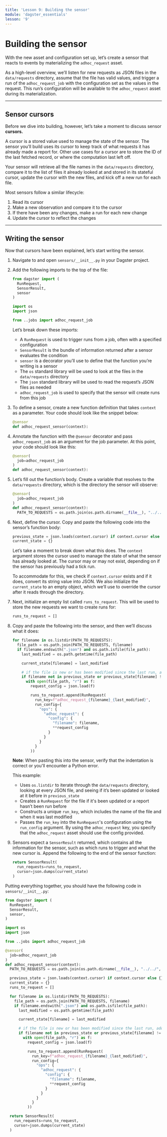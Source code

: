 ```yaml
---
title: 'Lesson 9: Building the sensor'
module: 'dagster_essentials'
lesson: '9'
---
```


# Building the sensor

With the new asset and configuration set up, let’s create a sensor that reacts to events by materializing the `adhoc_request` asset.

As a high-level overview, we’ll listen for new requests as JSON files in the `data/requests` directory, assume that the file has valid values, and trigger a run of the `adhoc_request_job` with the configuration set as the values in the request. This run’s configuration will be available to the `adhoc_request` asset during its materialization.

---

## Sensor cursors

Before we dive into building, however, let’s take a moment to discuss sensor **cursors.**

A cursor is a stored value used to manage the state of the sensor. The sensor you’ll build uses its cursor to keep track of what requests it has already made a report for. Other use cases for a cursor are to store the ID of the last fetched record, or where the computation last left off.

Your sensor will retrieve all the file names in the `data/requests` directory, compare it to the list of files it already looked at and stored in its stateful cursor, update the cursor with the new files, and kick off a new run for each file.

Most sensors follow a similar lifecycle:

1. Read its cursor
2. Make a new observation and compare it to the cursor
3. If there have been any changes, make a run for each new change
4. Update the cursor to reflect the changes

---

## Writing the sensor

Now that cursors have been explained, let’s start writing the sensor.

1. Navigate to and open `sensors/__init__.py` in your Dagster project.

2. Add the following imports to the top of the file:

   ```python
   from dagster import (
     RunRequest,
   	 SensorResult,
     sensor
   )

   import os
   import json

   from ..jobs import adhoc_request_job
   ```

   Let’s break down these imports:

   - A `RunRequest` is used to trigger runs from a job, often with a specified configuration
   - `SensorResult` is the bundle of information returned after a sensor evaluates the condition
   - `sensor` is a decorator you’ll use to define that the function you’re writing is a sensor
   - The `os` standard library will be used to look at the files in the `data/requests` directory
   - The `json` standard library will be used to read the request’s JSON files as needed
   - `adhoc_request_job` is used to specify that the sensor will create runs from this job

3. To define a sensor, create a new function definition that takes `context` as a parameter. Your code should look like the snippet below:

   ```python
   @sensor
   def adhoc_request_sensor(context):
   ```

4. Annotate the function with the `@sensor` decorator and pass `adhoc_request_job` as an argument for the job parameter. At this point, your code should look like this:

   ```python
   @sensor(
     job=adhoc_request_job
   )
   def adhoc_request_sensor(context):
   ```

5. Let’s fill out the function’s body. Create a variable that resolves to the `data/requests` directory, which is the directory the sensor will observe:

   ```python
   @sensor(
     job=adhoc_request_job
   )
   def adhoc_request_sensor(context):
     PATH_TO_REQUESTS = os.path.join(os.path.dirname(__file__), "../../", "data/requests")
   ```

6. Next, define the cursor. Copy and paste the following code into the sensor’s function body:

   ```python
   previous_state = json.loads(context.cursor) if context.cursor else {}
   current_state = {}
   ```

   Let’s take a moment to break down what this does. The `context` argument stores the cursor used to manage the state of what the sensor has already looked at. The cursor may or may not exist, depending on if the sensor has previously had a tick run.

   To accommodate for this, we check if `context.cursor` exists and if it does, convert its string value into JSON. We also initialize the `current_state` to an empty object, which we’ll use to override the cursor after it reads through the directory.

7. Next, initialize an empty list called `runs_to_request`. This will be used to store the new requests we want to create runs for:

   ```python
   runs_to_request = []
   ```

8. Copy and paste the following into the sensor, and then we’ll discuss what it does:

   ```python
   for filename in os.listdir(PATH_TO_REQUESTS):
     file_path = os.path.join(PATH_TO_REQUESTS, filename)
     if filename.endswith(".json") and os.path.isfile(file_path):
       last_modified = os.path.getmtime(file_path)

       current_state[filename] = last_modified

       # if the file is new or has been modified since the last run, add it to the request queue
       if filename not in previous_state or previous_state[filename] != last_modified:
         with open(file_path, "r") as f:
           request_config = json.load(f)

           runs_to_request.append(RunRequest(
             run_key=f"adhoc_request_{filename}_{last_modified}",
             run_config={
               "ops": {
                 "adhoc_request": {
                   "config": {
                     "filename": filename,
                     **request_config
                   }
                 }
               }
             }
           ))
   ```

   **Note**: When pasting this into the sensor, verify that the indentation is correct or you'll encounter a Python error.

   This example:

   - Uses `os.listdir`  to iterate through the `data/requests` directory, looking at every JSON file, and seeing if it’s been updated or looked at it before in `previous_state`
   - Creates a `RunRequest` for the file if it's been updated or a report hasn’t been run before
   - Constructs a unique `run_key`, which includes the name of the file and when it was last modified
   - Passes the `run_key` into the `RunRequest`'s configuration using the `run_config` argument. By using the `adhoc_request` key, you specify that the `adhoc_request` asset should use the config provided.

9. Sensors expect a `SensorResult` returned, which contains all the information for the sensor, such as which runs to trigger and what the new cursor is. Append the following to the end of the sensor function:

   ```python
   return SensorResult(
     run_requests=runs_to_request,
     cursor=json.dumps(current_state)
   )
   ```

Putting everything together, you should have the following code in `sensors/__init__.py`:

```python
from dagster import (
  RunRequest,
  SensorResult,
  sensor,
)

import os
import json

from ..jobs import adhoc_request_job

@sensor(
  job=adhoc_request_job
)
def adhoc_request_sensor(context):
  PATH_TO_REQUESTS = os.path.join(os.path.dirname(__file__), "../../", "data/requests")

  previous_state = json.loads(context.cursor) if context.cursor else {}
  current_state = {}
  runs_to_request = []

  for filename in os.listdir(PATH_TO_REQUESTS):
    file_path = os.path.join(PATH_TO_REQUESTS, filename)
    if filename.endswith(".json") and os.path.isfile(file_path):
      last_modified = os.path.getmtime(file_path)

      current_state[filename] = last_modified

      # if the file is new or has been modified since the last run, add it to the request queue
      if filename not in previous_state or previous_state[filename] != last_modified:
        with open(file_path, "r") as f:
          request_config = json.load(f)

          runs_to_request.append(RunRequest(
            run_key=f"adhoc_request_{filename}_{last_modified}",
            run_config={
              "ops": {
                "adhoc_request": {
                  "config": {
                    "filename": filename,
                    **request_config
                  }
                }
              }
            }
          ))

  return SensorResult(
    run_requests=runs_to_request,
    cursor=json.dumps(current_state)
  )
```
